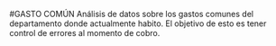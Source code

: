 #GASTO COMÚN
Análisis de datos sobre los gastos comunes del departamento donde actualmente habito. El objetivo de esto es tener control de errores al momento de cobro.
